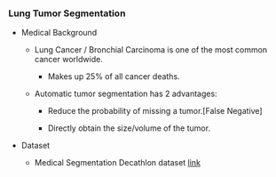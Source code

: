 ### Lung Tumor Segmentation

- Medical Background

    - Lung Cancer / Bronchial Carcinoma is one of the most common cancer worldwide.

        - Makes up 25% of all cancer deaths.

    - Automatic tumor segmentation has 2 advantages:

        - Reduce the probability of missing a tumor.[False Negative]

        - Directly obtain the size/volume of the tumor.

- Dataset    

    - Medical Segmentation Decathlon dataset [link](http://medicaldecathlon.com/dataaws/#:~:text=Task05_Prostate-,Task06_Lung,-Task07_Pancreas)

    